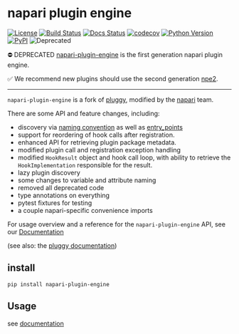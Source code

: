 # napari plugin engine

[![License](https://img.shields.io/pypi/l/napari-plugin-engine.svg?color=green)](https://github.com/napari/napari-plugin-engine/raw/master/LICENSE)
[![Build Status](https://travis-ci.com/napari/napari-plugin-engine.svg?branch=master)](https://travis-ci.com/napari/napari-plugin-engine)
[![Docs Status](https://readthedocs.org/projects/napari-plugin-engine/badge/?version=latest)](https://readthedocs.org/projects/napari_plugin_engine/)
[![codecov](https://codecov.io/gh/napari/napari/branch/master/graph/badge.svg)](https://codecov.io/gh/napari/napari)
[![Python Version](https://img.shields.io/pypi/pyversions/napari-plugin-engine.svg?color=green)](https://python.org)
[![PyPI](https://img.shields.io/pypi/v/napari-plugin-engine.svg?color=green)](https://pypi.org/project/napari-plugin-engine)
![Deprecated](https://img.shields.io/badge/status-deprecated-orange)


⛔️ DEPRECATED [napari-plugin-engine](https://github.com/napari/napari-plugin-engine) is the first generation napari plugin engine.

✅ We recommend new plugins should use the second generation [npe2](https://github.com/napari/npe2).

---

`napari-plugin-engine` is a fork of [pluggy](https://github.com/pytest-dev/pluggy),
modified by the [napari](https://github.com/napari/napari) team.

There are some API and feature changes, including:

- discovery via [naming
  convention](https://packaging.python.org/guides/creating-and-discovering-plugins/#using-naming-convention)
  as well as
  [entry_points](https://packaging.python.org/guides/creating-and-discovering-plugins/#using-package-metadata)
- support for reordering of hook calls after registration.
- enhanced API for retrieving plugin package metadata.
- modified plugin call and registration exception handling
- modified `HookResult` object and hook call loop, with ability to retrieve the
  `HookImplementation` responsible for the result.
- lazy plugin discovery
- some changes to variable and attribute naming
- removed all deprecated code
- type annotations on everything
- pytest fixtures for testing
- a couple napari-specific convenience imports

For usage overview and a reference for the `napari-plugin-engine` API, see our
[Documentation](https://napari-plugin-engine.readthedocs.io/en/latest/)

(see also: the [pluggy documentation](https://pluggy.readthedocs.io/en/latest/))

## install

```shell
pip install napari-plugin-engine
```

## Usage

see [documentation](https://napari-plugin-engine.readthedocs.io/en/latest/usage.html)
